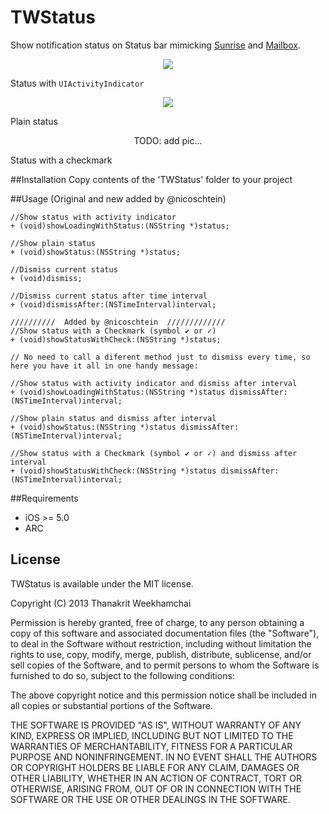 TWStatus
========

Show notification status on Status bar mimicking [Sunrise](http://www.sunrise.am/) and [Mailbox](http://www.mailboxapp.com/).

<p align="center"><img src="https://raw.github.com/petersantino/TWStatus/master/github-images/loading.png"/></p>

Status with ``` UIActivityIndicator ```

<p align="center"><img src="https://raw.github.com/petersantino/TWStatus/master/github-images/status.png"/></p>

Plain status

<p align="center">TODO: add pic...</p>
Status with a checkmark

##Installation
Copy contents of the 'TWStatus' folder to your project

##Usage (Original and new added by @nicoschtein)

```objc
//Show status with activity indicator
+ (void)showLoadingWithStatus:(NSString *)status;

//Show plain status
+ (void)showStatus:(NSString *)status;

//Dismiss current status
+ (void)dismiss;

//Dismiss current status after time interval
+ (void)dismissAfter:(NSTimeInterval)interval;

//////////  Added by @nicoschtein  /////////////
//Show status with a Checkmark (symbol ✔ or ✓) 
+ (void)showStatusWithCheck:(NSString *)status;

// No need to call a diferent method just to dismiss every time, so here you have it all in one handy message:

//Show status with activity indicator and dismiss after interval
+ (void)showLoadingWithStatus:(NSString *)status dismissAfter:(NSTimeInterval)interval;

//Show plain status and dismiss after interval
+ (void)showStatus:(NSString *)status dismissAfter:(NSTimeInterval)interval;

//Show status with a Checkmark (symbol ✔ or ✓) and dismiss after interval
+ (void)showStatusWithCheck:(NSString *)status dismissAfter:(NSTimeInterval)interval;

```



##Requirements
- iOS >= 5.0
- ARC

## License
TWStatus is available under the MIT license.

Copyright (C) 2013 Thanakrit Weekhamchai

Permission is hereby granted, free of charge, to any person obtaining a copy of this software and associated documentation files (the "Software"), to deal in the Software without restriction, including without limitation the rights to use, copy, modify, merge, publish, distribute, sublicense, and/or sell copies of the Software, and to permit persons to whom the Software is furnished to do so, subject to the following conditions:

The above copyright notice and this permission notice shall be included in all copies or substantial portions of the Software.

THE SOFTWARE IS PROVIDED "AS IS", WITHOUT WARRANTY OF ANY KIND, EXPRESS OR IMPLIED, INCLUDING BUT NOT LIMITED TO THE WARRANTIES OF MERCHANTABILITY, FITNESS FOR A PARTICULAR PURPOSE AND NONINFRINGEMENT. IN NO EVENT SHALL THE AUTHORS OR COPYRIGHT HOLDERS BE LIABLE FOR ANY CLAIM, DAMAGES OR OTHER LIABILITY, WHETHER IN AN ACTION OF CONTRACT, TORT OR OTHERWISE, ARISING FROM, OUT OF OR IN CONNECTION WITH THE SOFTWARE OR THE USE OR OTHER DEALINGS IN THE SOFTWARE.
